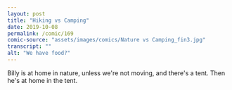 ```yaml
---
layout: post
title: "Hiking vs Camping"
date: 2019-10-08
permalink: /comic/169
comic-source: "assets/images/comics/Nature vs Camping_fin3.jpg"
transcript: ""
alt: "We have food?"
---
```


Billy is at home in nature, unless we're not moving, and there's a tent. Then he's at home in the tent.

